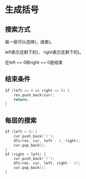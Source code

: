 # 生成括号

## 搜索方式

每一层可以选择(，或者)。

left表示还剩下的(， right表示还剩下的)。

在left == 0和right == 0是结束

## 结束条件

```c++
if (left == 0 && right == 0) {
    res.push_back(cur);
    return;
}
```

## 每层的搜索

```c++
if (left > 0) {
    cur.push_back('(');
    dfs(res, cur, left - 1, right);
    cur.pop_back();
}
if (right > left) {
    cur.push_back(')');
    dfs(res, cur, left, right - 1);
    cur.pop_back();
}
```

